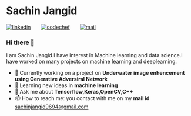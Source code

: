 # Sachin Jangid
  
[![linkedin](https://github.com/sachin327/unsupervise_learning/blob/main/images/linkedin.gif)](https://www.linkedin.com/in/sachin-jangid-6215ba1ab/)&nbsp;&nbsp;&nbsp;&nbsp;&nbsp;&nbsp;&nbsp;[![codechef](https://github.com/sj327/unsupervise_learning/blob/main/images/c.png)](https://www.codechef.com/users/sachin327)&nbsp;&nbsp;&nbsp;&nbsp;&nbsp;&nbsp;&nbsp;[![mail](https://github.com/sachin327/unsupervise_learning/blob/main/images/g.png)](mailto:sachinjangid9694@gmail.com)

### Hi there 👋

I am Sachin Jangid.I have interest in Machine learning and data science.I have worked on many projects on machine learning and deeplearning.

- 🔭 Currently working on a project on **Underwater image enhencement using Generative Adversiral Network**
- 🌱 Learning new ideas in **machine learning**
- 💬 Ask me about **Tensorflow,Keras,OpenCV,C++**
- 📫 How to reach me: you contact with me on my **mail id** sachinjangid9694@gmail.com

